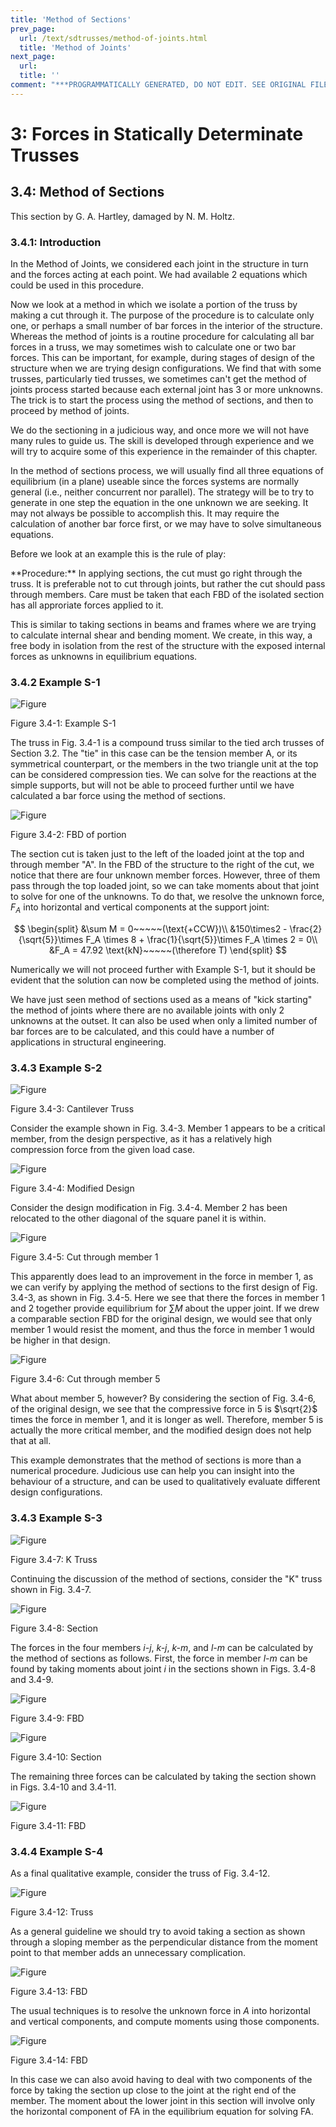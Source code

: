 ```yaml
---
title: 'Method of Sections'
prev_page:
  url: /text/sdtrusses/method-of-joints.html
  title: 'Method of Joints'
next_page:
  url: 
  title: ''
comment: "***PROGRAMMATICALLY GENERATED, DO NOT EDIT. SEE ORIGINAL FILES IN /content***"
---
```

# 3: Forces in Statically Determinate Trusses

## 3.4: Method of Sections

<div class="admonition note">
   This section by G. A. Hartley, damaged by N. M. Holtz.
</div>

### 3.4.1: Introduction

In the Method of Joints, we considered each joint in the structure in
turn and the forces acting at each point. We had available 2 equations
which could be used in this procedure.

Now we look at a method in which we isolate a portion of the truss by
making a cut through it. The purpose of the procedure is to calculate
only one, or perhaps a small number of bar forces in the interior of
the structure. Whereas the method of joints is a routine procedure for
calculating all bar forces in a truss, we may sometimes wish to
calculate one or two bar forces. This can be important, for example,
during stages of design of the structure when we are trying design
configurations. We find that with some trusses, particularly tied
trusses, we sometimes can't get the method of joints process started
because each external joint has 3 or more unknowns. The trick is to
start the process using the method of sections, and then to proceed by
method of joints.

We do the sectioning in a judicious way, and once more we will not
have many rules to guide us. The skill is developed through experience
and we will try to acquire some of this experience in the remainder of
this chapter.

In the method of sections process, we will usually find all three
equations of equilibrium (in a plane) useable since the forces systems
are normally general (i.e., neither concurrent nor parallel). The
strategy will be to try to generate in one step the equation in the
one unknown we are seeking. It may not always be possible to
accomplish this. It may require the calculation of another bar force
first, or we may have to solve simultaneous equations.

Before we look at an example this is the rule of play:

<div class="admonition note">
   **Procedure:** In applying sections, the cut must go right through
   the truss. It is preferable not to cut through joints, but rather
   the cut should pass through members. Care must be taken that each
   FBD of the isolated section has all approriate forces applied to
   it.
</div>

This is similar to taking sections in beams and frames where we are
trying to calculate internal shear and bending moment. We create, in
this way, a free body in isolation from the rest of the structure with
the exposed internal forces as unknowns in equilibrium equations.

### 3.4.2 Example S-1

![Figure](../../images/sdtrusses/equilibrium/sections/section-1-truss.svg)

Figure 3.4-1: Example S-1

The truss in Fig. 3.4-1 is a compound truss similar to the tied arch
trusses of Section 3.2. The "tie" in this case can be the tension
member A, or its symmetrical counterpart, or the members in the two
triangle unit at the top can be considered compression ties. We can
solve for the reactions at the simple supports, but will not be able
to proceed further until we have calculated a bar force using the
method of sections.


![Figure](../../images/sdtrusses/equilibrium/sections/section-1-fbd1.svg)

Figure 3.4-2: FBD of portion


The section cut is taken just to the left of the loaded joint at the
top and through member "A". In the FBD of the structure to the right
of the cut, we notice that there are four unknown member forces.
However, three of them pass through the top loaded joint, so we can
take moments about that joint to solve for one of the unknowns.  To do
that, we resolve the unknown force, $F_A$ into horizontal and vertical
components at the support joint:

$$
   \begin{split}
   &\sum M = 0~~~~~(\text{+CCW})\\
   &150\times2 - \frac{2}{\sqrt{5}}\times F_A \times 8 + \frac{1}{\sqrt{5}}\times F_A \times 2 = 0\\
   &F_A = 47.92 \text{kN}~~~~~(\therefore T)
   \end{split}
$$

Numerically we will not proceed further with Example S-1, but it
should be evident that the solution can now be completed using the
method of joints.

We have just seen method of sections used as a means of "kick
starting" the method of joints where there are no available joints
with only 2 unknowns at the outset. It can also be used when only a
limited number of bar forces are to be calculated, and this could have
a number of applications in structural engineering.

### 3.4.3 Example S-2

![Figure](../../images/sdtrusses/equilibrium/sections/cantilever-1.svg)

Figure 3.4-3: Cantilever Truss

Consider the example shown in Fig. 3.4-3.  Member 1 appears to be a
critical member, from the design perspective, as it has a relatively
high compression force from the given load case.


![Figure](../../images/sdtrusses/equilibrium/sections/cantilever-2.svg)

Figure 3.4-4: Modified Design

Consider the design modification in Fig. 3.4-4.  Member 2 has been
relocated to the other diagonal of the square panel it is within.


![Figure](../../images/sdtrusses/equilibrium/sections/cantilever-1-section1.svg)

Figure 3.4-5: Cut through member 1

This apparently does lead to an improvement in the force in member 1,
as we can verify by applying the method of sections to the first
design of Fig. 3.4-3, as shown in Fig. 3.4-5.  Here we see that there
the forces in member 1 and 2 together provide equilibrium for $\sum M$
about the upper joint.  If we drew a comparable section FBD for the
original design, we would see that only member 1 would resist the
moment, and thus the force in member 1 would be higher in that design.


![Figure](../../images/sdtrusses/equilibrium/sections/cantilever-1-section2.svg)

Figure 3.4-6: Cut through member 5

What about member 5, however?  By considering the section of
Fig. 3.4-6, of the original design, we see that the compressive force
in 5 is $\sqrt{2}$ times the force in member 1, and it is longer as
well.  Therefore, member 5 is actually the more critical member, and
the modified design does not help that at all.

This example demonstrates that the method of sections is more than a
numerical procedure.  Judicious use can help you can insight into the
behaviour of a structure, and can be used to qualitatively evaluate
different design configurations.


### 3.4.3 Example S-3

![Figure](../../images/sdtrusses/equilibrium/sections/S-3-1.svg)

Figure 3.4-7: K Truss

Continuing the discussion of the method of sections, consider the "K"
truss shown in Fig. 3.4-7.


![Figure](../../images/sdtrusses/equilibrium/sections/S-3-2.svg)

Figure 3.4-8: Section

The forces in the four members _i-j_, _k-j_, _k-m_, and _l-m_ can be
calculated by the method of sections as follows.  First, the force in
member _l-m_ can be found by taking moments about joint _i_ in the
sections shown in Figs. 3.4-8 and 3.4-9.


![Figure](../../images/sdtrusses/equilibrium/sections/S-3-3.svg)

Figure 3.4-9: FBD


![Figure](../../images/sdtrusses/equilibrium/sections/S-3-4.svg)

Figure 3.4-10: Section

The remaining three forces can be calculated by taking the section
shown in Figs. 3.4-10 and 3.4-11.


![Figure](../../images/sdtrusses/equilibrium/sections/S-3-5.svg)

Figure 3.4-11: FBD


### 3.4.4 Example S-4

As a final qualitative example, consider the truss of Fig. 3.4-12.

![Figure](../../images/sdtrusses/equilibrium/sections/S-4-1.svg)

Figure 3.4-12: Truss

As a general guideline we should try to avoid taking a section as
shown through a sloping member as the perpendicular distance from the
moment point to that member adds an unnecessary complication.


![Figure](../../images/sdtrusses/equilibrium/sections/S-4-2.svg)

Figure 3.4-13: FBD

The usual techniques is to resolve the unknown force in _A_ into
horizontal and vertical components, and compute moments using those
components.


![Figure](../../images/sdtrusses/equilibrium/sections/S-4-3.svg)

Figure 3.4-14: FBD

In this case we can also avoid having to deal with two components of
the force by taking the section up close to the joint at the right end
of the member. The moment about the lower joint in this section will
involve only the horizontal component of FA in the equilibrium
equation for solving FA.
